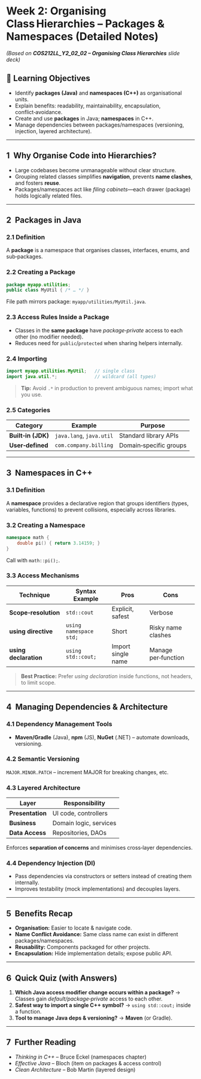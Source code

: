 # Week 2: Organising Class Hierarchies – Packages & Namespaces (Detailed Notes)

*(Based on **COS212LL\_Y2\_02\_02 – Organising Class Hierarchies** slide deck)*

## 🎯 Learning Objectives

* Identify **packages (Java)** and **namespaces (C++)** as organisational units.
* Explain benefits: readability, maintainability, encapsulation, conflict‑avoidance.
* Create and use **packages** in Java; **namespaces** in C++.
* Manage dependencies between packages/namespaces (versioning, injection, layered architecture).

---

## 1  Why Organise Code into Hierarchies?

* Large codebases become unmanageable without clear structure.
* Grouping related classes simplifies **navigation**, prevents **name clashes**, and fosters **reuse**.
* Packages/namespaces act like *filing cabinets*—each drawer (package) holds logically related files.

---

## 2  Packages in Java

### 2.1 Definition

A **package** is a namespace that organises classes, interfaces, enums, and sub‑packages.

### 2.2 Creating a Package

```java
package myapp.utilities;
public class MyUtil { /* … */ }
```

File path mirrors package: `myapp/utilities/MyUtil.java`.

### 2.3 Access Rules Inside a Package

* Classes in the **same package** have *package‑private* access to each other (no modifier needed).
* Reduces need for `public`/`protected` when sharing helpers internally.

### 2.4 Importing

```java
import myapp.utilities.MyUtil;   // single class
import java.util.*;              // wildcard (all types)
```

> **Tip:** Avoid `.*` in production to prevent ambiguous names; import what you use.

### 2.5 Categories

| Category           | Example                  | Purpose                |
| ------------------ | ------------------------ | ---------------------- |
| **Built‑in (JDK)** | `java.lang`, `java.util` | Standard library APIs  |
| **User‑defined**   | `com.company.billing`    | Domain‑specific groups |

---

## 3  Namespaces in C++

### 3.1 Definition

A **namespace** provides a declarative region that groups identifiers (types, variables, functions) to prevent collisions, especially across libraries.

### 3.2 Creating a Namespace

```cpp
namespace math {
    double pi() { return 3.14159; }
}
```

Call with `math::pi();`.

### 3.3 Access Mechanisms

| Technique             | Syntax Example         | Pros               | Cons                |
| --------------------- | ---------------------- | ------------------ | ------------------- |
| **Scope‑resolution**  | `std::cout`            | Explicit, safest   | Verbose             |
| **using directive**   | `using namespace std;` | Short              | Risky name clashes  |
| **using declaration** | `using std::cout;`     | Import single name | Manage per‑function |

> **Best Practice:** Prefer *using declaration* inside functions, not headers, to limit scope.

---

## 4  Managing Dependencies & Architecture

### 4.1 Dependency Management Tools

* **Maven/Gradle** (Java), **npm** (JS), **NuGet** (.NET) – automate downloads, versioning.

### 4.2 Semantic Versioning

`MAJOR.MINOR.PATCH` – increment MAJOR for breaking changes, etc.

### 4.3 Layered Architecture

| Layer            | Responsibility         |
| ---------------- | ---------------------- |
| **Presentation** | UI code, controllers   |
| **Business**     | Domain logic, services |
| **Data Access**  | Repositories, DAOs     |

Enforces **separation of concerns** and minimises cross‑layer dependencies.

### 4.4 Dependency Injection (DI)

* Pass dependencies via constructors or setters instead of creating them internally.
* Improves testability (mock implementations) and decouples layers.

---

## 5  Benefits Recap

* **Organisation:** Easier to locate & navigate code.
* **Name Conflict Avoidance:** Same class name can exist in different packages/namespaces.
* **Reusability:** Components packaged for other projects.
* **Encapsulation:** Hide implementation details; expose public API.

---

## 6  Quick Quiz (with Answers)

1. **Which Java access modifier change occurs within a package?**  → Classes gain *default/package‑private* access to each other.
2. **Safest way to import a single C++ symbol?**  → `using std::cout;` inside a function.
3. **Tool to manage Java deps & versioning?**  → **Maven** (or Gradle).

---

## 7  Further Reading

* *Thinking in C++* – Bruce Eckel (namespaces chapter)
* *Effective Java* – Bloch (item on packages & access control)
* *Clean Architecture* – Bob Martin (layered design)

